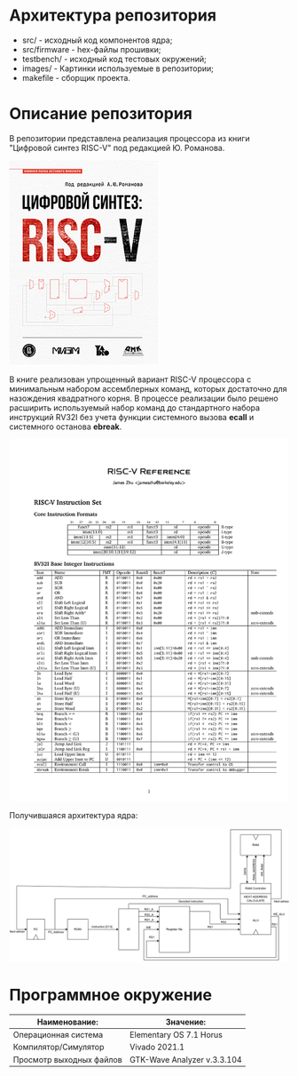 
 # Архитектура репозитория
- src/                         - исходный код компонентов ядра;
- src/firmware                 - hex-файлы прошивки;
- testbench/                   - исходный код тестовых окружений;
- images/                      - Картинки используемые в репозитории;
- makefile                     - сборщик проекта.

# Описание репозитория

В репозитории представлена реализация процессора из книги "Цифровой синтез RISC-V" под редакцией Ю. Романова. 

![RISC-V Architecture](images/book.jpg)

В книге реализован упрощенный вариант RISC-V процессора с минимальным набором ассемблерных команд, которых достаточно для назождения квадратного корня. В процессе реализации было решено расширить используемый набор команд до стандартного набора инструкций RV32I без учета функции системного вызова **ecall** и системного останова **ebreak**.  

![RV32-I Instruction set](images/Risc-V_Reference.png)

Получившаяся архитектура ядра:

![RISC-V Architecture](images/RISC_Architecture.png)

# Программное окружение

|       Наименование:       |           Значение:         |
|---------------------------|-----------------------------|
|   Операционная система    |   Elementary OS 7.1 Horus   |
|   Компилятор/Симулятор    |        Vivado 2021.1        |
| Просмотр выходных файлов  | GTK-Wave Analyzer v.3.3.104 |

